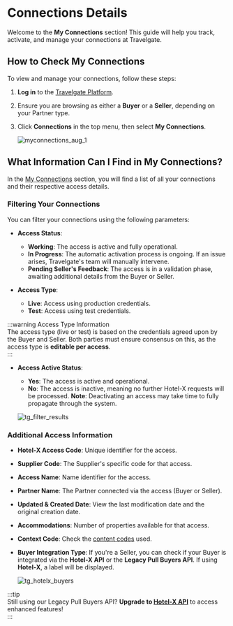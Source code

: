 ﻿---
sidebar_position: 2
---

# Connections Details

Welcome to the **My Connections** section! This guide will help you track, activate, and manage your connections at Travelgate.  

## How to Check My Connections  

To view and manage your connections, follow these steps:  

1. **Log in** to the [Travelgate Platform](https://www.travelgate.com/).  
2. Ensure you are browsing as either a **Buyer** or a **Seller**, depending on your Partner type.  
3. Click **Connections** in the top menu, then select **My Connections**.  

   ![myconnections_aug_1](https://storage.travelgate.com/kbase/myconnections_aug_1.jpg)  

## What Information Can I Find in My Connections?  

In the [My Connections](https://app.travelgate.com/connections/myconnections) section, you will find a list of all your connections and their respective access details.  

### **Filtering Your Connections**  
You can filter your connections using the following parameters:  

- **Access Status**:  
  - **Working**: The access is active and fully operational.  
  - **In Progress**: The automatic activation process is ongoing. If an issue arises, Travelgate's team will manually intervene.  
  - **Pending Seller's Feedback**: The access is in a validation phase, awaiting additional details from the Buyer or Seller.  

- **Access Type**:  
  - **Live**: Access using production credentials.  
  - **Test**: Access using test credentials.  

:::warning Access Type Information  
The access type (live or test) is based on the credentials agreed upon by the Buyer and Seller. Both parties must ensure consensus on this, as the access type is **editable per access**.  
:::  

- **Access Active Status**:  
  - **Yes**: The access is active and operational.  
  - **No**: The access is inactive, meaning no further Hotel-X requests will be processed. **Note**: Deactivating an access may take time to fully propagate through the system.  

   ![tg_filter_results](https://storage.travelgate.com/kbase/tg_filter_results.jpg)  

### **Additional Access Information**  
- **Hotel-X Access Code**: Unique identifier for the access.  
- **Supplier Code**: The Supplier's specific code for that access.  
- **Access Name**: Name identifier for the access.  
- **Partner Name**: The Partner connected via the access (Buyer or Seller).  
- **Updated & Created Date**: View the last modification date and the original creation date.  
- **Accommodations**: Number of properties available for that access.  
- **Context Code**: Check the [content codes](/kb/connectivity-products/for-buyers/hotel-x/hotel-x-credentials#context) used.  
- **Buyer Integration Type**: If you're a Seller, you can check if your Buyer is integrated via the **Hotel-X API** or the **Legacy Pull Buyers API**. If using **Hotel-X**, a label will be displayed.  

   ![tg_hotelx_buyers](https://storage.travelgate.com/kbase/tg_hotelx_buyers.jpg)  

:::tip  
Still using our Legacy Pull Buyers API? **Upgrade to [Hotel-X API](/docs/apis/for-buyers/hotel-x-pull-buyers-api/quickstart)** to access enhanced features!  
:::  

